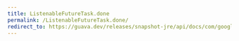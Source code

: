 ```yaml
---
title: ListenableFutureTask.done
permalink: /ListenableFutureTask.done/
redirect_to: https://guava.dev/releases/snapshot-jre/api/docs/com/google/common/util/concurrent/ListenableFutureTask.html#done--
---
```

